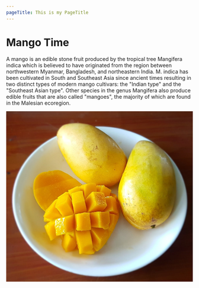 ```yaml
---
pageTitle: This is my PageTitle
---
```

# Mango Time

A mango is an edible stone fruit produced by the tropical tree Mangifera indica which is believed to have originated from the region between northwestern Myanmar, Bangladesh, and northeastern India. M. indica has been cultivated in South and Southeast Asia since ancient times resulting in two distinct types of modern mango cultivars: the "Indian type" and the "Southeast Asian type". Other species in the genus Mangifera also produce edible fruits that are also called "mangoes", the majority of which are found in the Malesian ecoregion.

<img src="/images/mango.jpg">